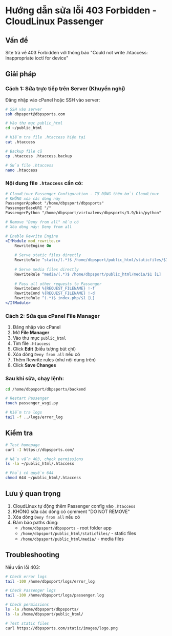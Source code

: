 # Hướng dẫn sửa lỗi 403 Forbidden - CloudLinux Passenger

## Vấn đề
Site trả về 403 Forbidden với thông báo "Could not write .htaccess: Inappropriate ioctl for device"

## Giải pháp

### Cách 1: Sửa trực tiếp trên Server (Khuyến nghị)

Đăng nhập vào cPanel hoặc SSH vào server:

```bash
# SSH vào server
ssh dbpsport@dbpsports.com

# Vào thư mục public_html
cd ~/public_html

# Kiểm tra file .htaccess hiện tại
cat .htaccess

# Backup file cũ
cp .htaccess .htaccess.backup

# Sửa file .htaccess
nano .htaccess
```

### Nội dung file `.htaccess` cần có:

```apache
# CloudLinux Passenger Configuration - TỰ ĐỘNG thêm bởi CloudLinux
# KHÔNG xóa các dòng này
PassengerAppRoot "/home/dbpsport/dbpsports"
PassengerBaseURI "/"
PassengerPython "/home/dbpsport/virtualenv/dbpsports/3.9/bin/python"

# Remove "Deny from all" nếu có
# Xóa dòng này: Deny from all

# Enable Rewrite Engine
<IfModule mod_rewrite.c>
    RewriteEngine On
    
    # Serve static files directly
    RewriteRule ^static/(.*)$ /home/dbpsport/public_html/staticfiles/$1 [L]
    
    # Serve media files directly
    RewriteRule ^media/(.*)$ /home/dbpsport/public_html/media/$1 [L]
    
    # Pass all other requests to Passenger
    RewriteCond %{REQUEST_FILENAME} !-f
    RewriteCond %{REQUEST_FILENAME} !-d
    RewriteRule ^(.*)$ index.php/$1 [L]
</IfModule>
```

### Cách 2: Sửa qua cPanel File Manager

1. Đăng nhập vào cPanel
2. Mở **File Manager**
3. Vào thư mục `public_html`
4. Tìm file `.htaccess`
5. Click **Edit** (biểu tượng bút chì)
6. Xóa dòng `Deny from all` nếu có
7. Thêm Rewrite rules (như nội dung trên)
8. Click **Save Changes**

### Sau khi sửa, chạy lệnh:

```bash
cd /home/dbpsport/dbpsports/backend

# Restart Passenger
touch passenger_wsgi.py

# Kiểm tra logs
tail -f ../logs/error_log
```

## Kiểm tra

```bash
# Test homepage
curl -I https://dbpsports.com/

# Nếu vẫn 403, check permissions
ls -la ~/public_html/.htaccess

# Phải có quyền 644
chmod 644 ~/public_html/.htaccess
```

## Lưu ý quan trọng

1. CloudLinux tự động thêm Passenger config vào `.htaccess`
2. KHÔNG sửa các dòng có comment "DO NOT REMOVE"
3. Xóa dòng `Deny from all` nếu có
4. Đảm bảo paths đúng:
   - `/home/dbpsport/dbpsports` - root folder app
   - `/home/dbpsport/public_html/staticfiles/` - static files
   - `/home/dbpsport/public_html/media/` - media files

## Troubleshooting

Nếu vẫn lỗi 403:

```bash
# Check error logs
tail -100 /home/dbpsport/logs/error_log

# Check Passenger logs
tail -100 /home/dbpsport/logs/passenger.log

# Check permissions
ls -la /home/dbpsport/dbpsports/
ls -la /home/dbpsport/public_html/

# Test static files
curl https://dbpsports.com/static/images/logo.png
```

